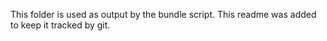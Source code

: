 This folder is used as output by the bundle script. This readme was added to keep it tracked by git.
